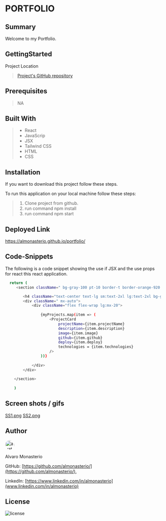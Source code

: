 # PORTFOLIO

## Summary

Welcome to my Portfolio.

## GettingStarted

Project Location

>[Project's GitHub repository](https://github.com/almonasterio/portfolio)

## Prerequisites

>NA

## Built With

>* React
>* JavaScrip
>* JSX
>* Tailwind CSS
>* HTML
>* CSS

## Installation

If you want to download this project follow these steps.

To run this application on your local machine follow these steps:

>1. Clone project from github.
>4. run command npm install
>5. run command npm start

## Deployed Link

https://almonasterio.github.io/portfolio/

## Code-Snippets

The following is a code snippet showing the use if JSX and the use props for react this react application.
```sh
  return (
     <section className=" bg-gray-100 pt-10 border-t border-orange-920 ">

        <h4 className="text-center text-lg sm:text-2xl lg:text-2xl bg-gray-920 text-orange-920 font-syncopate font-medium p-6 mb-10 text-3xl ">Check out some of my projects</h4>
        <div className=" mx-auto">
            <div className="flex flex-wrap lg:mx-20">
    
                {myProjects.map(item => (
                    <ProjectCard
                        projectName={item.projectName}
                        description={item.description}
                        image={item.image}
                        github={item.github}
                        deploy={item.deploy}
                        technologies = {item.technologies}
                    />
                ))}
    
            </div>
        </div>
    
    </section>
        
    )

```

## Screen shots / gifs

[SS1.png](./SS1.png)
[SS2.png](./SS2.png)


## Author

<img src="./public/assets/AlvaroIH.JPG" alt="avatar" style="border-radius:20px" width="30"/>

Alvaro Monasterio

GitHub: [https://github.com/almonasterio/](https://github.com/almonasterio/),

LinkedIn: [https://www.linkedin.com/in/almonasterio](www.linkedin.com/in/almonasterio)

## License

![license](https://img.shields.io/badge/license-MIT-green)

